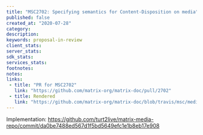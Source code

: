 ```yaml
---
title: "MSC2702: Specifying semantics for Content-Disposition on media"
published: false
created_at: "2020-07-28"
category:
description:
keywords: proposal-in-review
client_stats:
server_stats:
sdk_stats:
services_stats:
footnotes:
notes:
links:
 - title: "PR for MSC2702"
   link: "https://github.com/matrix-org/matrix-doc/pull/2702"
 - title: Rendered
   link: "https://github.com/matrix-org/matrix-doc/blob/travis/msc/media-content-disposition/proposals/2702-media-content-disposition.md"
---
```

Implementation: https://github.com/turt2live/matrix-media-repo/commit/da0be7488ed567d1f5bd5649efc1e1b8eb17e908
